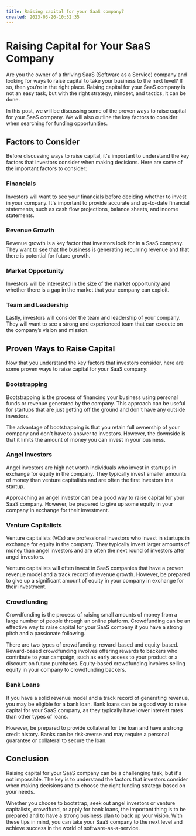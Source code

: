 ```yaml
---
title: Raising capital for your SaaS company7
created: 2023-03-26-10:52:35
---
```


# Raising Capital for Your SaaS Company

Are you the owner of a thriving SaaS (Software as a Service) company and looking for ways to raise capital to take your business to the next level? If so, then you’re in the right place. Raising capital for your SaaS company is not an easy task, but with the right strategy, mindset, and tactics, it can be done.

In this post, we will be discussing some of the proven ways to raise capital for your SaaS company. We will also outline the key factors to consider when searching for funding opportunities.

## Factors to Consider

Before discussing ways to raise capital, it's important to understand the key factors that investors consider when making decisions. Here are some of the important factors to consider:

### Financials

Investors will want to see your financials before deciding whether to invest in your company. It's important to provide accurate and up-to-date financial statements, such as cash flow projections, balance sheets, and income statements.

### Revenue Growth

Revenue growth is a key factor that investors look for in a SaaS company. They want to see that the business is generating recurring revenue and that there is potential for future growth.

### Market Opportunity

Investors will be interested in the size of the market opportunity and whether there is a gap in the market that your company can exploit.

### Team and Leadership

Lastly, investors will consider the team and leadership of your company. They will want to see a strong and experienced team that can execute on the company’s vision and mission.

## Proven Ways to Raise Capital

Now that you understand the key factors that investors consider, here are some proven ways to raise capital for your SaaS company:

### Bootstrapping

Bootstrapping is the process of financing your business using personal funds or revenue generated by the company. This approach can be useful for startups that are just getting off the ground and don't have any outside investors.

The advantage of bootstrapping is that you retain full ownership of your company and don't have to answer to investors. However, the downside is that it limits the amount of money you can invest in your business.

### Angel Investors

Angel investors are high net worth individuals who invest in startups in exchange for equity in the company. They typically invest smaller amounts of money than venture capitalists and are often the first investors in a startup.

Approaching an angel investor can be a good way to raise capital for your SaaS company. However, be prepared to give up some equity in your company in exchange for their investment.

### Venture Capitalists

Venture capitalists (VCs) are professional investors who invest in startups in exchange for equity in the company. They typically invest larger amounts of money than angel investors and are often the next round of investors after angel investors.

Venture capitalists will often invest in SaaS companies that have a proven revenue model and a track record of revenue growth. However, be prepared to give up a significant amount of equity in your company in exchange for their investment.

### Crowdfunding

Crowdfunding is the process of raising small amounts of money from a large number of people through an online platform. Crowdfunding can be an effective way to raise capital for your SaaS company if you have a strong pitch and a passionate following.

There are two types of crowdfunding: reward-based and equity-based. Reward-based crowdfunding involves offering rewards to backers who contribute to your campaign, such as early access to your product or a discount on future purchases. Equity-based crowdfunding involves selling equity in your company to crowdfunding backers.

### Bank Loans

If you have a solid revenue model and a track record of generating revenue, you may be eligible for a bank loan. Bank loans can be a good way to raise capital for your SaaS company, as they typically have lower interest rates than other types of loans.

However, be prepared to provide collateral for the loan and have a strong credit history. Banks can be risk-averse and may require a personal guarantee or collateral to secure the loan.

## Conclusion

Raising capital for your SaaS company can be a challenging task, but it's not impossible. The key is to understand the factors that investors consider when making decisions and to choose the right funding strategy based on your needs.

Whether you choose to bootstrap, seek out angel investors or venture capitalists, crowdfund, or apply for bank loans, the important thing is to be prepared and to have a strong business plan to back up your vision. With these tips in mind, you can take your SaaS company to the next level and achieve success in the world of software-as-a-service.

